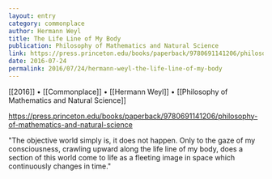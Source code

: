 ```yaml
---
layout: entry
category: commonplace
author: Hermann Weyl
title: The Life Line of My Body
publication: Philosophy of Mathematics and Natural Science
link: https://press.princeton.edu/books/paperback/9780691141206/philosophy-of-mathematics-and-natural-science
date: 2016-07-24
permalink: 2016/07/24/hermann-weyl-the-life-line-of-my-body
---
```


[[2016]] • [[Commonplace]] • [[Hermann Weyl]] • [[Philosophy of Mathematics and Natural Science]]

https://press.princeton.edu/books/paperback/9780691141206/philosophy-of-mathematics-and-natural-science

"The objective world simply is, it does not happen. Only to the gaze of my consciousness, crawling upward along the life line of my body, does a section of this world come to life as a fleeting image in space which continuously changes in time."